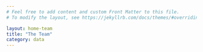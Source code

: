 ```yaml
---
# Feel free to add content and custom Front Matter to this file.
# To modify the layout, see https://jekyllrb.com/docs/themes/#overriding-theme-defaults

layout: home-team
title: "The Team"
category: data
---
```

